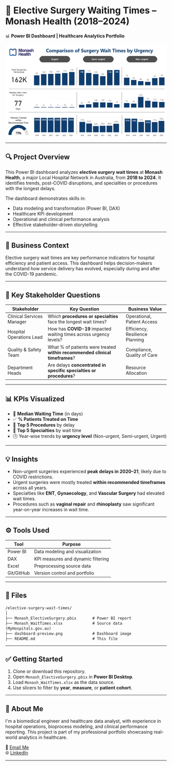 # 🏥 Elective Surgery Waiting Times – Monash Health (2018–2024)

📊 **Power BI Dashboard | Healthcare Analytics Portfolio**

![Dashboard Screenshot](./dashboard-preview.png)

---

## 🔍 Project Overview

This Power BI dashboard analyzes **elective surgery wait times** at **Monash Health**, a major Local Hospital Network in Australia, from **2018 to 2024**. It identifies trends, post-COVID disruptions, and specialties or procedures with the longest delays.  

The dashboard demonstrates skills in:
- Data modeling and transformation (Power BI, DAX)
- Healthcare KPI development
- Operational and clinical performance analysis
- Effective stakeholder-driven storytelling

---

## 🏥 Business Context

Elective surgery wait times are key performance indicators for hospital efficiency and patient access. This dashboard helps decision-makers understand how service delivery has evolved, especially during and after the COVID-19 pandemic.

---

## 🎯 Key Stakeholder Questions

| Stakeholder                | Key Question                                                                                  | Business Value                  |
|---------------------------|-----------------------------------------------------------------------------------------------|----------------------------------|
| Clinical Services Manager | Which **procedures or specialties** face the longest wait times?                              | Operational, Patient Access     |
| Hospital Operations Lead  | How has **COVID-19** impacted waiting times across urgency levels?                            | Efficiency, Resilience Planning |
| Quality & Safety Team     | What % of patients were treated **within recommended clinical timeframes**?                   | Compliance, Quality of Care     |
| Department Heads          | Are delays **concentrated in specific specialties or procedures**?                            | Resource Allocation             |

---

## 📊 KPIs Visualized

- 📅 **Median Waiting Time** (in days)
- ✅ **% Patients Treated on Time**
- 🔧 **Top 5 Procedures** by delay
- 🧪 **Top 5 Specialties** by wait time
- 🕒 Year-wise trends by **urgency level** (Non-urgent, Semi-urgent, Urgent)

---

## 💡 Insights

- Non-urgent surgeries experienced **peak delays in 2020–21**, likely due to COVID restrictions.
- Urgent surgeries were mostly treated **within recommended timeframes** across all years.
- Specialties like **ENT**, **Gynaecology**, and **Vascular Surgery** had elevated wait times.
- Procedures such as **vaginal repair** and **rhinoplasty** saw significant year-on-year increases in wait time.

---

## ⚙️ Tools Used

| Tool        | Purpose                            |
|-------------|-------------------------------------|
| Power BI    | Data modeling and visualization     |
| DAX         | KPI measures and dynamic filtering  |
| Excel       | Preprocessing source data           |
| Git/GitHub  | Version control and portfolio       |

---

## 📁 Files

```
/elective-surgery-wait-times/
│
├── Monash_ElectiveSurgery.pbix       # Power BI report
├── Monash_WaitTimes.xlsx             # Source data (MyHospitals.gov.au)
├── dashboard-preview.png             # Dashboard image
├── README.md                         # This file
```

---

## ✅ Getting Started

1. Clone or download this repository.
2. Open `Monash_ElectiveSurgery.pbix` in **Power BI Desktop**.
3. Load `Monash_WaitTimes.xlsx` as the data source.
4. Use slicers to filter by **year**, **measure**, or **patient cohort**.

---

## 📌 About Me

I'm a biomedical engineer and healthcare data analyst, with experience in hospital operations, bioprocess modeling, and clinical performance reporting. This project is part of my professional portfolio showcasing real-world analytics in healthcare.

📧 [Email Me](mailto:your.email@example.com)  
🌐 [LinkedIn](https://www.linkedin.com/in/your-profile)

---

